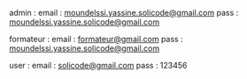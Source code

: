 admin :
            email : moundelssi.yassine.solicode@gmail.com
            pass : moundelssi.yassine.solicode@gmail.com

formateur : 
            email : formateur@gmail.com
            pass : moundelssi.yassine.solicode@gmail.com

user : 
        email : solicode@gmail.com
        pass : 123456
